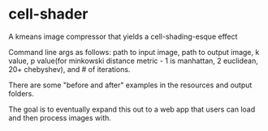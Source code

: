 # cell-shader
A kmeans image compressor that yields a cell-shading-esque effect

Command line args as follows: path to input image, path to output image, k value, p value(for minkowski distance metric - 1 is manhattan, 2 euclidean, 20+ chebyshev), and # of iterations.

There are some "before and after" examples in the resources and output folders.

The goal is to eventually expand this out to a web app that users can load and then process images with.
